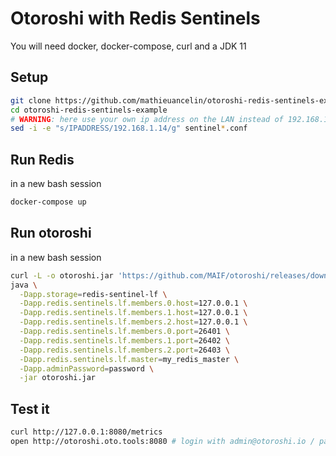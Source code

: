 # Otoroshi with Redis Sentinels

You will need docker, docker-compose, curl and a JDK 11

## Setup

```sh
git clone https://github.com/mathieuancelin/otoroshi-redis-sentinels-example.git
cd otoroshi-redis-sentinels-example
# WARNING: here use your own ip address on the LAN instead of 192.168.1.14
sed -i -e "s/IPADDRESS/192.168.1.14/g" sentinel*.conf
```

## Run Redis

in a new bash session

```sh
docker-compose up
```

## Run otoroshi

in a new bash session

```sh
curl -L -o otoroshi.jar 'https://github.com/MAIF/otoroshi/releases/download/v1.4.19/otoroshi.jar'
java \
  -Dapp.storage=redis-sentinel-lf \
  -Dapp.redis.sentinels.lf.members.0.host=127.0.0.1 \
  -Dapp.redis.sentinels.lf.members.1.host=127.0.0.1 \
  -Dapp.redis.sentinels.lf.members.2.host=127.0.0.1 \
  -Dapp.redis.sentinels.lf.members.0.port=26401 \
  -Dapp.redis.sentinels.lf.members.1.port=26402 \
  -Dapp.redis.sentinels.lf.members.2.port=26403 \
  -Dapp.redis.sentinels.lf.master=my_redis_master \
  -Dapp.adminPassword=password \
  -jar otoroshi.jar
```

## Test it

```sh
curl http://127.0.0.1:8080/metrics
open http://otoroshi.oto.tools:8080 # login with admin@otoroshi.io / password
```
